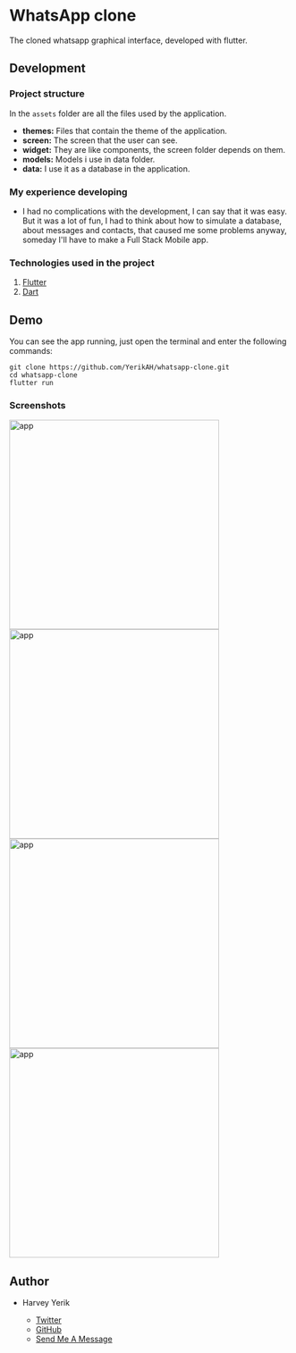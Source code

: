 # WhatsApp clone
The cloned whatsapp graphical interface, developed with flutter.

## Development 

### Project structure
In the `assets` folder are all the files used by the application.

- **themes:** Files that contain the theme of the application.
- **screen:** The screen that the user can see.
- **widget:** They are like components, the screen folder depends on them.
- **models:** Models i use in data folder.
- **data:** I use it as a database in the application.



### My experience developing
- I had no complications with the development, I can say that it was easy. But it was a lot of fun, I had to think about how to simulate a database, about messages and contacts, that caused me some problems anyway, someday I'll have to make a Full Stack Mobile app.

### Technologies used in the project

1. [Flutter](https://flutter.dev/)
2. [Dart](https://dart.dev/)

## Demo 

You can see the app running, just open the terminal and enter the following commands:
```
git clone https://github.com/YerikAH/whatsapp-clone.git
cd whatsapp-clone
flutter run
```
### Screenshots

<img src="./screenshots/ss-1.png" width="375" alt="app" />
<img src="./screenshots/ss-2.png" width="375" alt="app" />
<img src="./screenshots/ss-3.png" width="375" alt="app" />
<img src="./screenshots/ss-4.png" width="375" alt="app" />

## Author

- Harvey Yerik

    - [Twitter](https://twitter.com/yerikhar)
    - [GitHub](https://github.com/YerikAH)
    - [Send Me A Message](https://yerikah.github.io/send-me-a-message/dist/)

